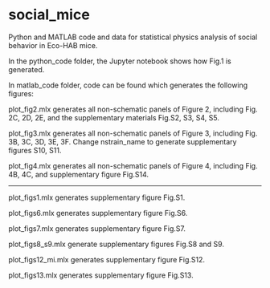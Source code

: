 # social_mice
Python and MATLAB code and data for statistical physics analysis of social behavior in Eco-HAB mice.

In the python_code folder, the Jupyter notebook shows how Fig.1 is generated.

In matlab_code folder, code can be found which generates the following figures:

plot_fig2.mlx
generates all non-schematic panels of Figure 2, including Fig. 2C, 2D, 2E,
and the supplementary materials Fig.S2, S3, S4, S5.

plot_fig3.mlx
generates all non-schematic panels of Figure 3, including Fig. 3B, 3C, 3D, 3E, 3F.
Change nstrain_name to generate supplementary figures S10, S11.

plot_fig4.mlx
generates all non-schematic panels of Figure 4, including Fig. 4B, 4C, and supplementary figure Fig.S14.

--- 
plot_figs1.mlx
generates supplementary figure Fig.S1.

plot_figs6.mlx
generates supplementary figure Fig.S6.

plot_figs7.mlx
generates supplementary figure Fig.S7.

plot_figs8_s9.mlx
generate supplementary figures Fig.S8 and S9.

plot_figs12_mi.mlx
generates supplementary figure Fig.S12.

plot_figs13.mlx
generates supplementary figure Fig.S13.
